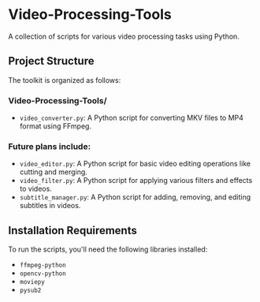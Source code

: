 # Video-Processing-Tools
A collection of scripts for various video processing tasks using Python.

## Project Structure
The toolkit is organized as follows:

### Video-Processing-Tools/
- `video_converter.py`: A Python script for converting MKV files to MP4 format using FFmpeg.

### Future plans include:
- `video_editor.py`: A Python script for basic video editing operations like cutting and merging.
- `video_filter.py`: A Python script for applying various filters and effects to videos.
- `subtitle_manager.py`: A Python script for adding, removing, and editing subtitles in videos.

## Installation Requirements
To run the scripts, you'll need the following libraries installed:
- `ffmpeg-python`
- `opencv-python`
- `moviepy`
- `pysub2`
